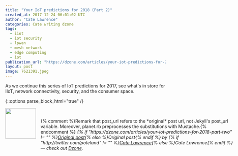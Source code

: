 ```yaml
---
title: "Your IoT predictions for 2018 (Part 2)"
created_at: 2017-12-24 06:01:02 UTC
author: "Cate Lawrence"
categories: Cate writing dzone
tags: 
  - iiot
  - iot security
  - lpwan
  - mesh network
  - edge computing
  - iot
publication_url: "https://dzone.com/articles/your-iot-predictions-for-2018-part-two"
layout: post
image: 7621391.jpeg
---
```

As we continue this series of IoT predictions for 2017, see what's in store for IIoT, network connectivity, security, and the consumer space.


{::options parse_block_html="true" /}
<div class="author">
   <img src="http://www.rss-specifications.com/rss-spec-rss.gif" style="width: 96px; height: 96;">
   <span style="position: absolute; padding: 32px 15px;">{% comment %}Remark that post_url refers to the *original* post url, not Jekyll's post_url variable. Moreover, planet.rb preprocesses the substitutions with Mustache.{% endcomment %}
      <i>{% if "https://dzone.com/articles/your-iot-predictions-for-2018-part-two" != "" %}<a href="https://dzone.com/articles/your-iot-predictions-for-2018-part-two">Original post</a>{% else %}Original post{% endif %} by {% if "http://twitter.com/poteland" != "" %}<a href="http://twitter.com/poteland">Cate Lawrence</a>{% else %}Cate Lawrence{% endif %} &mdash; check out <a href="https://dzone.com">Dzone</a>.</i>
  </span>
</div>
